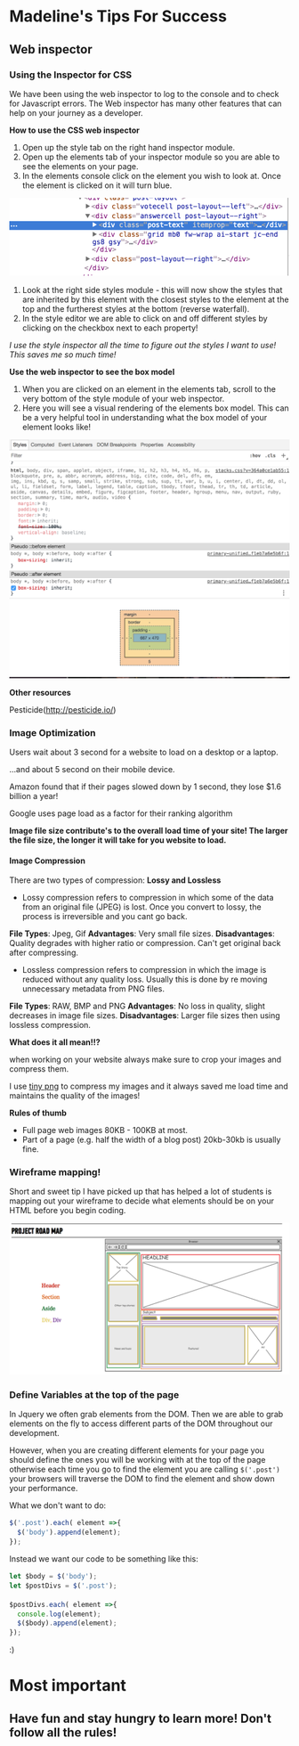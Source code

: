 # Madeline's Tips For Success

## Web inspector

### Using the Inspector for CSS

We have been using the web inspector to log to the console and to check for Javascript errors. The Web inspector has many other features that can help on your journey as a developer.

**How to use the CSS web inspector**

1. Open up the style tab on the right hand inspector module.
1. Open up the elements tab of your inspector module so you are able to see the elements on your page.
1. In the elements console click on the element you wish to look at. Once the element is clicked on it will turn blue.

![Blue Element](images/blue_element.png)

1. Look at the right side styles module - this will now show the styles that are inherited by this element with the closest styles to the element at the top and the furtherest styles at the bottom (reverse waterfall).
1. In the style editor we are able to click on and off different styles by clicking on the checkbox next to each property!

_I use the style inspector all the time to figure out the styles I want to use! This saves me so much time!_

**Use the web inspector to see the box model**

1. When you are clicked on an element in the elements tab, scroll to the very bottom of the style module of your web inspector.
1. Here you will see a visual rendering of the elements box model. This can be a very helpful tool in understanding what the box model of your element looks like!

![Box Model](images/box_model.png)


**Other resources**

Pesticide(http://pesticide.io/)


### Image Optimization

Users wait about 3 second for a website to load on a desktop or a laptop.

...and about 5 second on their mobile device.

Amazon found that if their pages slowed down by 1 second, they lose $1.6 billion a year!

Google uses page load as a factor for their ranking algorithm

**Image file size contribute's to the overall load time of your site! The larger the file size, the longer it will take for you website to load.**

#### Image Compression

There are two types of compression: **Lossy and Lossless**

* Lossy compression refers to compression in which some of the data from an original file (JPEG) is lost. Once you convert to lossy, the process is irreversible and you cant go back.

**File Types**: Jpeg, Gif
**Advantages**: Very small file sizes.
**Disadvantages**: Quality degrades with higher ratio or compression. Can't get original back after compressing.

* Lossless compression refers to compression in which the image is reduced without any quality loss. Usually this is done by re moving unnecessary metadata from PNG files.

**File Types**: RAW, BMP and PNG
**Advantages**: No loss in quality, slight decreases in image file sizes.
**Disadvantages**: Larger file sizes then using lossless compression.

**What does it all mean!!?**

when working on your website always make sure to crop your images and compress them.

I use [tiny png](https://tinypng.com/) to compress my images and it always saved me load time and maintains the quality of the images!

**Rules of thumb**

* Full page web images 80KB - 100KB at most.
* Part of a page (e.g. half the width of a blog post) 20kb-30kb is usually fine.

### Wireframe mapping!

Short and sweet tip I have picked up that has helped a lot of students is mapping out your wireframe to decide what elements should be on your HTML before you begin coding.

![Image Map](images/project_map.png)

### Define Variables at the top of the page

In Jquery we often grab elements from the DOM. Then we are able to grab elements on the fly to access different parts of the DOM throughout our development.

However, when you are creating different elements for your page you should define the ones you will be working with at the top of the page otherwise each time you go to find the element you are calling `$('.post')` your browsers will traverse the DOM to find the element and show down your performance.

What we don't want to do:

```Javascript
$('.post').each( element =>{
  $('body').append(element);
});
```

Instead we want our code to be something like this:

```Javascript
let $body = $('body');
let $postDivs = $('.post');

$postDivs.each( element =>{
  console.log(element);
  $($body).append(element);
});
```

:)


# **Most important**
## Have fun and stay hungry to learn more! Don't follow all the rules!
